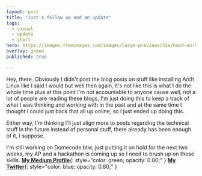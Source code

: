 ```yaml
---
layout: post
title: "Just a follow up and an update"
tags:
  - casual
  - update
  - short
hero: https://images.freeimages.com/images/large-previews/31a/hand-on-keyboard-1243602.jpg
overlay: green
published: true

---
```

Hey, there. Obviously I didn't post the blog posts on stuff like installing Arch Linux like I said I would but well then again, it's not like this is what I do the whole time plus at this point I'm not accountable to anyone cause well, not a lot of people are reading these blogs, I'm just doing this to keep a track of what I was thinking and working with in the past and at the same time I thought I could just back that all up online, so I just ended up doing this. 

Either way, I'm thinking I'll just align more to posts regarding the technical stuff in the future instead of personal stuff, there already has been enough of it, I suppose. 

I'm still working on Domecode btw, just putting it on hold for the next two weeks, my AP and a hackathon is coming up so I need to brush up on those skills.
**[My Medium Profile](https://medium.com/@arthtyagi)**{: style="color: green; opacity: 0.80;" }
**[My Twitter](https://twitter.com/arthtyagi)**{: style="color: blue; opacity: 0.80;" }